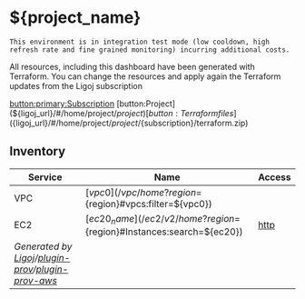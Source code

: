 # ${project_name}

```
This environment is in integration test mode (low cooldown, high refresh rate and fine grained monitoring) incurring additional costs.
```

All resources, including this dashboard have been generated with Terraform. You can change the resources and apply again the Terraform updates from the Ligoj subscription

[button:primary:Subscription](${ligoj_url}/#/home/project/${project}/${subscription})
[button:Project](${ligoj_url}/#/home/project/${project})
[button:Terraform files](${ligoj_url}/#/home/project/${project}/${subscription}/terraform.zip)

## Inventory

| Service                                                                                                                                                                | Name                                                                   | Access                    |
|------------------------------------------------------------------------------------------------------------------------------------------------------------------------|------------------------------------------------------------------------|---------------------------|
| VPC                                                                                                                                                                    | [${vpc0}](/vpc/home?region=${region}#vpcs:filter=${vpc0})              |                           |
| EC2                                                                                                                                                                    | [${ec20_name}](/ec2/v2/home?region=${region}#Instances:search=${ec20}) | [http](http://${ec20_ip}) |
| *Generated by [Ligoj](https://ligoj.github.io/ligoj)/[plugin-prov](https://github.com/ligoj/plugin-prov)/[plugin-prov-aws](https://github.com/ligoj/plugin-prov-aws)*  |                                                                        |                           |